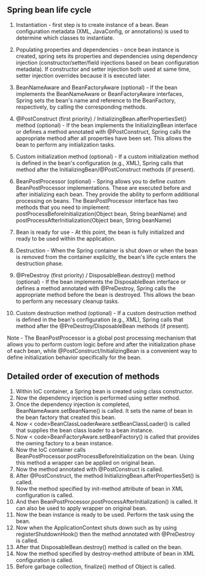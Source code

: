 Spring bean life cycle
-----------------------

1. Instantiation - first step is to create instance of a bean. Bean configuration metadata (XML, JavaConfig, or annotations) is used to determine which classes to instantiate.

2. Populating properties and dependencies - once bean instance is created, spring sets its properties and dependencies using dependency injection (constructor/setter/field injections based on bean configuration metadata). If constructor and setter injection both used at same time, setter injection overrides because it is executed later.

3. BeanNameAware and BeanFactoryAware (optional) - If the bean implements the BeanNameAware or BeanFactoryAware interfaces, Spring sets the bean's name and reference to the BeanFactory, respectively, by calling the corresponding methods.

4. @PostConstruct (first priority) / InitializingBean.afterPropertiesSet() method (optional) - If the bean implements the InitializingBean interface or defines a method annotated with @PostConstruct, Spring calls the appropriate method after all properties have been set. This allows the bean to perform any initialization tasks.

5. Custom initialization method (optional) - If a custom initialization method is defined in the bean's configuration (e.g., XML), Spring calls that method after the InitializingBean/@PostConstruct methods (if present).

6. BeanPostProcessor (optional) - Spring allows you to define custom BeanPostProcessor implementations. These are executed before and after initializing each bean. They provide the ability to perform additional processing on beans. The BeanPostProcessor interface has two methods that you need to implement: postProcessBeforeInitialization(Object bean, String beanName) and postProcessAfterInitialization(Object bean, String beanName)

7. Bean is ready for use - At this point, the bean is fully initialized and ready to be used within the application.

8. Destruction - When the Spring container is shut down or when the bean is removed from the container explicitly, the bean's life cycle enters the destruction phase.

9. @PreDestroy (first priority) / DisposableBean.destroy() method (optional) - If the bean implements the DisposableBean interface or defines a method annotated with @PreDestroy, Spring calls the appropriate method before the bean is destroyed. This allows the bean to perform any necessary cleanup tasks.

10. Custom destruction method (optional) - If a custom destruction method is defined in the bean's configuration (e.g., XML), Spring calls that method after the @PreDestroy/DisposableBean methods (if present).

Note - The BeanPostProcessor is a global post processing mechanism that allows you to perform custom logic before and after the initialization phase of each bean, while @PostConstruct/InitializingBean is a convenient way to define initialization behavior specifically for the bean.




Detailed order of execution of methods
---------------------------------------

1. Within IoC container, a Spring bean is created using class constructor.
2. Now the dependency injection is performed using setter method.
3. Once the dependency injection is completed, BeanNameAware.setBeanName() is called. It sets the name of bean in the bean factory that created this bean.
4. Now < code>BeanClassLoaderAware.setBeanClassLoader() is called that supplies the bean class loader to a bean instance.
5. Now < code>BeanFactoryAware.setBeanFactory() is called that provides the owning factory to a bean instance.
6. Now the IoC container calls BeanPostProcessor.postProcessBeforeInitialization on the bean. Using this method a wrapper can be applied on original bean.
7. Now the method annotated with @PostConstruct is called.
8. After @PostConstruct, the method InitializingBean.afterPropertiesSet() is called.
9. Now the method specified by init-method attribute of bean in XML configuration is called.
10. And then BeanPostProcessor.postProcessAfterInitialization() is called. It can also be used to apply wrapper on original bean.
11. Now the bean instance is ready to be used. Perform the task using the bean.
12. Now when the ApplicationContext shuts down such as by using registerShutdownHook() then the method annotated with @PreDestroy is called.
13. After that DisposableBean.destroy() method is called on the bean.
14. Now the method specified by destroy-method attribute of bean in XML configuration is called.
15. Before garbage collection, finalize() method of Object is called.

